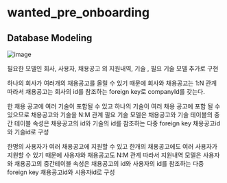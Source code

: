 # wanted_pre_onboarding

## Database Modeling

![image](https://user-images.githubusercontent.com/99064214/186046791-4e51e941-a73e-4bd1-8085-19ea323030b4.png)

필요한 모델인 회사, 사용자, 채용공고 외 지원내역, 기술 , 필요 기술 모델 추가로 구현

하나의 회사가 여러개의 채용공고를 올릴 수 있기 때문에 회사와 채용공고는 1:N 관계
따라서 채용공고는 회사의 id를 참조하는 foreign key로 companyId를 갖는다. 

한 채용 공고에 여러 기술이 포함될 수 있고 하나의 기술이 여러 채용 공고에 포함 될 수 있으므로 
채용공고와 기술을 N:M 관계
필요 기술 모델은 채용공고와 기술 테이블의 중간 테이블
속성은 채용공고의 id와 기술의 id를 참조하는 다중 foreign key 채용공고id와 기술id로 구성


한명의 사용자가 여러 채용공고에 지원할 수 있고 한개의 채용공고에도 여러 사용자가 지원할 수 있기 때문에 사용자와 채용공고도 N:M 관계
따라서 지원내역 모델은 사용자와 채용공고의 중간테이블
속성은 채용공고의 id와 사용자의 id를 참조하는 다중 foreign key 채용공고id와 시용자id로 구성

